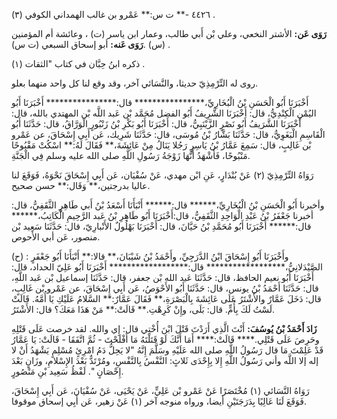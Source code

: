 ٤٤٢٦ -** ت س:** عَمْرو بن غالب الهمداني الكوفي (٣) .

**رَوَى عَن:** الأشتر النخعي، وعلي بْن أَبي طالب، وعمار ابن ياسر (ت) ، وعائشة أم المؤمنين (س) .**رَوَى عَنه:** أبو إسحاق السبعي (ت س) .

ذكره ابنُ حِبَّان في كتاب "الثقات (١) .

روى له التِّرْمِذِيّ حديثا، والنَّسَائي آخر، وقد وقع لنا كل واحد منهما بعلو.

أَخْبَرَنَا أَبُو الْحَسَنِ بْنُ الْبُخَارِيِّ،**************** قال:**************** أَخْبَرَنَا أَبُو اليُمْنِ الْكِنْدِيُّ، قال: أَخْبَرَنَا الشَّرِيفُ أَبُو الفضل مُحَمَّد بْن عَبد اللَّه بْن المهتدي بالله، قال: أَخْبَرَنَا الشَّرَيفُ أَبُو نَصْرٍ الزَّيْنَبِيُّ، قال: أَخْبَرَنَا أَبُو بَكْرِ بْنُ زَنْبُورٍ الْوَرَّاقُ، قال: حَدَّثَنَا أَبُو الْقَاسِمِ الْبَغَوِيُّ، قال: حَدَّثَنَا بَشَّارُ بْنُ مُوسَى، قال: حَدَّثَنَا شَرِيك، عَن أَبِي إِسْحَاقَ، عن عَمْرو بْن غَالِبٍ، قال: سَمِعَ عَمَّارُ بْنُ يَاسِرٍ رَجُلا يَنَالُ مِنْ عَائِشَةَ،** فَقَالَ لَهُ:** اسْكُتْ مَقْبُوحًا مَنْبُوحًا، فَأَشْهَدُ أَنَّهَا زَوْجَةُ رَسُولِ اللَّهِ صلى الله عليه وسلم فِي الْجَنَّةِ.

رَوَاهُ التِّرْمِذِيّ (٢) عَنْ بُنْدَارٍ، عَنِ ابْن مهدي، عَنْ سُفْيَان، عَن أَبِي إِسْحَاقَ نَحْوَهُ، فَوَقَعَ لنا عاليا بدرجتين،** وَقَال:** حسن صحيح.

وأخبرنا أَبُو الْحَسَنِ بْنُ الْبُخَارِيِّ،****** قال:****** أَنْبَأَنَا أَسْعَدُ بْنُ أَبي طَاهِرٍ الثَّقَفِيُّ، قال: أخبرنا جَعْفَرُ بْنُ عَبْدِ الْوَاحِدِ الثَّقَفِيُّ، قال:أَخْبَرَنَا أَبُو طَاهِرِ بْنُ عَبد الرَّحِيمِ الْكَاتِبُ،****** قال:****** أَخْبَرَنَا أَبُو مُحَمَّدِ بْنُ حَيَّانَ، قال: أَخْبَرَنَا بَهْلُولٌ الأَنْبارِيّ، قال: حَدَّثَنَا سَعِيد بْن منصور، عَن أبي الأَحوص.

(ح) : وأَخْبَرَنَا أَبُو إِسْحَاقَ ابْنُ الدَّرَجِيِّ، وأَحْمَدُ بْنُ شَيْبَانَ،** قالا:** أَنْبَأَنَا أَبُو جَعْفَرٍ الصَّيْدَلانِيُّ،****************** قال:****************** أَخْبَرَنَا أَبُو عَلِيّ الحداد، قال: أَخْبَرَنَا أَبُو نعيم الحافظ، قال: حَدَّثَنَا عَبد الله بْن جعفر، قال: حَدَّثَنَا إسماعيل بْن عَبد اللَّهِ، قال: حَدَّثَنَا أَحْمَدُ بْنُ يونس، قال: حَدَّثَنَا أَبُو الأَحْوَصُ، عَن أَبِي إِسْحَاقَ، عن عَمْرو بْن غَالِبٍ، قال: دَخَلَ عَمَّارٌ والأَشْتَرُ عَلَى عَائِشَةَ بِالْبَصْرَةِ،** فَقَالَ عَمَّارٌ:** السَّلامُ عَلَيْكِ يَا أُمَّهُ. قَالَتْ لَسْتُ لَكَ بِأُمٍّ. قال: بَلَى، وإِنْ كَرِهْتِ.** قَالَتْ:** مَنْ هَذَا مَعَكَ؟ قال: الأَشْتَرُ.

**زَادَ أَحْمَدُ بْنُ يُوسُفَ:** أَنْتَ الَّذِي أَرَدْتَ قَتْلَ ابْنَ أُخْتِي قال: إِي والله. لقد خرصت عَلَى قَتْلِهِ وحَرِصَ عَلَى قَتْلِي.**** قَالَتْ:**** أَمَا أَنَّكَ لَوْ قَتَلْتَهُ مَا أَفْلَحْتَ - ثُمَّ اتَّفَقَا - قَالَتْ: يَا عَمَّارُ قَدْ عَلِمْتَ مَا قال رَسُولُ اللَّهِ صلى الله عَلَيْهِ وسَلَّمَ إِنَّهُ "لا يَحِلُّ دَمُ امْرِئٍ مُسْلِمٍ يَشْهَدُ أَنْ لا إله إلا اللَّه وأني رَسُولُ اللَّهِ إِلا بِإِحْدَى ثَلاثٍ: النَّفْسُ بِالنَّفْسِ، ومُرْتَدٌّ بَعْدَ الإِسْلامِ، وزَانٍ بَعْدَ إِحْصَانٍ ". لَفْظُ سَعِيد بْنِ مَنْصُورٍ.

رَوَاهُ النَّسَائي (١) مُخْتَصَرًا عَنْ عَمْرو بْن عَلِيٍّ، عَنْ يَحْيَى، عَنْ سُفْيَانَ، عَن أَبِي إِسْحَاقَ، فَوَقَعَ لَنَا عَالِيًا بِدَرَجَتَيْنِ أيضا، ورواه منوجه آخر (١) عَنْ زهير، عَن أَبِي إسحاق موقوفا.